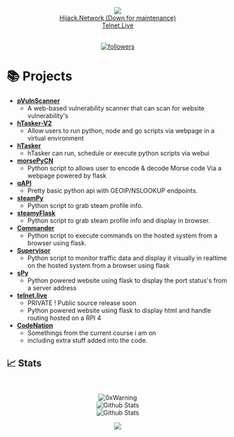 <p align="center">
  <img src="https://readme-typing-svg.herokuapp.com/?lines=Learning+Python;Self+Taught+Developer;Cyber+Security+Researcher;&font=Fira%20Code&center=true&width=380&height=50">
  <br>
  <a href="https://hijack.network/">Hijack.Network (Down for maintenance)</a>
   <br>
  <a href="https://telnet.live/">Telnet.Live</a>
</p>

<p align="center">
  <br>
  <a href="https://github.com/Quinny-J?tab=followers">
    <img alt="followers" title="Follow me on Github" src="https://custom-icon-badges.herokuapp.com/github/followers/Quinny-J?color=236ad3&labelColor=1155ba&style=for-the-badge&logo=person-add&label=Follow&logoColor=dark"/></a>
  <br>
   
</p>


# 📚 Projects
* **[pVulnScanner](https://github.com/Quinny-J/pVulnScanner)**
  * A web-based vulnerability scanner that can scan for website vulnerability's
* **[hTasker-V2](https://github.com/Quinny-J/hTasker-V2)**
  * Allow users to run python, node and go scripts via webpage in a virtual environment
* **[hTasker](https://github.com/Quinny-J/hTasker)**
  * hTasker can run, schedule or execute python scripts via webui 
* **[morsePyCN](https://github.com/Quinny-J/morsePyCN)**
  * Python script to allows user to encode & decode Morse code Via a webpage powered by flask
* **[qAPI](https://github.com/Quinny-J/qAPI)**
  * Pretty basic python api with GEOIP/NSLOOKUP endpoints.
* **[steamPy](https://github.com/Quinny-J/steamPy)**
  * Python script to grab steam profile info.
* **[steamyFlask](https://github.com/Quinny-J/steamyFlask)**
  * Python script to grab steam profile info and display in browser.
* **[Commander](https://github.com/Quinny-J/Commander)**
  * Python script to execute commands on the hosted system from a browser using flask.
* **[Supervisor](https://github.com/Quinny-J/Supervisor)**
  * Python script to monitor traffic data and display it visually in realtime on the hosted system from a browser using flask
* **[sPy](https://github.com/Quinny-J/sPy)**
  * Python powered website using flask to display the port status's from a server address
* **[telnet.live](https://github.com/Quinny-J/telnet.live)**
  * PRIVATE ! Public source release soon  
  * Python powered website using flask to display html and handle routing hosted on a RPI 4
* **[CodeNation](https://github.com/Quinny-J/codenation)**
  * Somethings from the current course i am on
  * including extra stuff added into the code.

## 📈 Stats

<br>
<p align="center">
<img src="https://komarev.com/ghpvc/?username=Quinny-J&label=Profile%20views&color=0e75b6&style=flat" alt="0xWarning" />
<br>
<img src="https://github-readme-stats.vercel.app/api/top-langs/?username=Quinny-J&theme=dark&layout=compact" alt="Github Stats"/>
<br>
<img src="https://github-readme-stats.vercel.app/api?username=Quinny-J&show_icons=true&theme=dark&count_private=true" alt="Github Stats"/>
<p align="center">
  <img src ="https://github-readme-streak-stats.herokuapp.com?user=quinny-j&theme=radical&hide_border=false">
  <br>
  <br>
 
</p>
